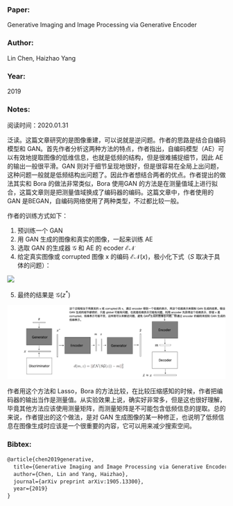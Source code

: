 ### Paper:

Generative Imaging and Image Processing via Generative Encoder

### Author:

Lin Chen, Haizhao Yang

### Year:

2019

### Notes:

阅读时间：2020.01.31

泛读。这篇文章研究的是图像重建，可以说就是逆问题。作者的思路是结合自编码模型和 GAN。首先作者分析这两种方法的特点，作者指出，自编码模型（AE）可以有效地提取图像的低维信息，也就是低频的结构，但是很难捕捉细节，因此 AE 的输出一般很平滑。GAN 则对于细节呈现地很好，但是很容易在全局上出问题，这种问题一般就是低频结构出问题了。因此作者想结合两者的优点。作者提出的做法其实和 Bora 的做法非常类似，Bora  使用GAN 的方法是在测量值域上进行拟合，这篇文章则是把测量值域换成了编码器的编码。这篇文章中，作者使用的 GAN 是BEGAN，自编码网络使用了两种类型，不过都比较一般。

作者的训练方式如下：

1. 预训练一个 GAN
2. 用 GAN 生成的图像和真实的图像，一起来训练 AE
3. 选取 GAN 的生成器 $\mathcal{G}$ 和 AE 的 ecoder $\mathcal{EN}$
4. 给定真实图像或 corrupted 图像 x 的编码 $\mathcal{EN}(x)$，极小化下式（$S$ 取决于具体的问题）：

<img src="http://latex.codecogs.com/svg.latex? z^{*}=\arg \min _{z}\|\mathcal{E} \mathcal{N}(S(\mathcal{G}(z)))-m\|_{2}^{2}+\lambda\|z\|_{2}^{2}" border="0"/>

5. 最终的结果是 $\mathcal{G}(z^*)$

<img src="https://raw.githubusercontent.com/Theodore-PKU/pictures/master/%E6%88%AA%E5%B1%8F2020-01-31%E4%B8%8B%E5%8D%889.23.32.png"/>

作者用这个方法和 Lasso，Bora 的方法比较，在比较压缩感知的时候，作者把编码器的输出当作是测量值。从实验效果上说，确实好非常多，但是这也很好理解，毕竟其他方法应该使用测量矩阵，而测量矩阵是不可能包含低频信息的提取。总的来说，作者提出的这个做法，是对 GAN 生成图像的某一种修正，也说明了低频信息在图像生成时应该是一个很重要的内容，它可以用来减少搜索空间。

### Bibtex:

```latex
@article{chen2019generative,
  title={Generative Imaging and Image Processing via Generative Encoder},
  author={Chen, Lin and Yang, Haizhao},
  journal={arXiv preprint arXiv:1905.13300},
  year={2019}
}
```

